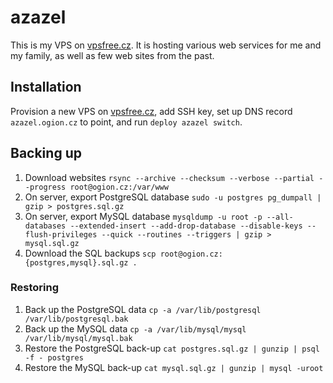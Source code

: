# azazel

This is my VPS on [vpsfree.cz](https://vpsfree.cz). It is hosting various web services for me and my family, as well as few web sites from the past.

## Installation

Provision a new VPS on [vpsfree.cz](https://vpsfree.cz), add SSH key, set up DNS record `azazel.ogion.cz` to point, and run `deploy azazel switch`.

## Backing up

1. Download websites `rsync --archive --checksum --verbose --partial --progress root@ogion.cz:/var/www`
2. On server, export PostgreSQL database `sudo -u postgres pg_dumpall | gzip > postgres.sql.gz`
3. On server, export MySQL database `mysqldump -u root -p --all-databases --extended-insert --add-drop-database --disable-keys --flush-privileges --quick --routines --triggers | gzip > mysql.sql.gz`
4. Download the SQL backups `scp root@ogion.cz:{postgres,mysql}.sql.gz .`

### Restoring

1. Back up the PostgreSQL data `cp -a /var/lib/postgresql /var/lib/postgresql.bak`
2. Back up the MySQL data `cp -a /var/lib/mysql/mysql /var/lib/mysql/mysql.bak`
3. Restore the PostgreSQL back-up `cat postgres.sql.gz | gunzip | psql -f - postgres`
4. Restore the MySQL back-up `cat mysql.sql.gz | gunzip | mysql -uroot`

